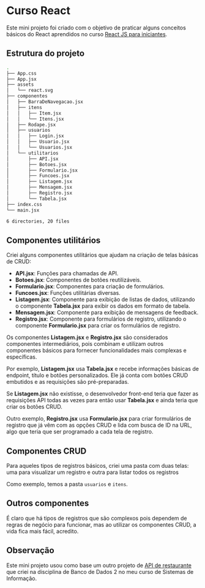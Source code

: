 # Curso React
Este mini projeto foi criado com o objetivo de praticar alguns conceitos básicos do React aprendidos no curso [React JS para iniciantes](https://www.udemy.com/course/react-js-para-iniciantes-com-exercicios-e-projeto/).

## Estrutura do projeto
```bash
.
├── App.css
├── App.jsx
├── assets
│   └── react.svg
├── componentes
│   ├── BarraDeNavegacao.jsx
│   ├── itens
│   │   ├── Item.jsx
│   │   └── Itens.jsx
│   ├── Rodape.jsx
│   ├── usuarios
│   │   ├── Login.jsx
│   │   ├── Usuario.jsx
│   │   └── Usuarios.jsx
│   └── utilitarios
│       ├── API.jsx
│       ├── Botoes.jsx
│       ├── Formulario.jsx
│       ├── Funcoes.jsx
│       ├── Listagem.jsx
│       ├── Mensagem.jsx
│       ├── Registro.jsx
│       └── Tabela.jsx
├── index.css
└── main.jsx

6 directories, 20 files
```

## Componentes utilitários
Criei alguns componentes utilitários que ajudam na criação de telas básicas de CRUD:

- **API.jsx**: Funções para chamadas de API.
- **Botoes.jsx**: Componentes de botões reutilizáveis.
- **Formulario.jsx**: Componentes para criação de formulários.
- **Funcoes.jsx**: Funções utilitárias diversas.
- **Listagem.jsx**: Componente para exibição de listas de dados, utilizando o componente **Tabela.jsx** para exibir os dados em formato de tabela.
- **Mensagem.jsx**: Componente para exibição de mensagens de feedback.
- **Registro.jsx**: Componente para formulários de registro, utilizando o componente **Formulario.jsx** para criar os formulários de registro.

Os componentes **Listagem.jsx** e **Registro.jsx** são considerados componentes intermediários, pois combinam e utilizam outros componentes básicos para fornecer funcionalidades mais complexas e específicas.

Por exemplo, **Listagem.jsx** usa **Tabela.jsx** e recebe informações básicas de endpoint, título e botões personalizados. Ele já conta com botões CRUD embutidos e as requisições são pré-preparadas.

Se **Listagem.jsx** não existisse, o desenvolvedor front-end teria que fazer as requisições API todas as vezes para então usar **Tabela.jsx** e ainda teria que criar os botões CRUD.

Outro exemplo, **Registro.jsx** usa **Formulario.jsx** para criar formulários de registro que já vêm com as opções CRUD e lida com busca de ID na URL, algo que teria que ser programado a cada tela de registro.

## Componentes CRUD
Para aqueles tipos de registros básicos, criei uma pasta com duas telas: uma para visualizar um registro e outra para listar todos os registros

Como exemplo, temos a pasta `usuarios` e `itens`.

## Outros componentes
É claro que há tipos de registros que são complexos pois dependem de regras de negócio para funcionar, mas ao utilizar os componentes CRUD, a vida fica mais fácil, acredito.

## Observação
Este mini projeto usou como base um outro projeto de [API de restaurante](https://github.com/GuiSmith/restaurante) que criei na disciplina de Banco de Dados 2 no meu curso de Sistemas de Informação.